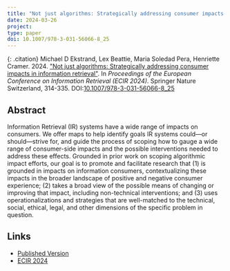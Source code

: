 ```yaml
---
title: "Not just algorithms: Strategically addressing consumer impacts in information retrieval"
date: 2024-03-26
project: 
type: paper
doi: 10.1007/978-3-031-56066-8_25
---
```


{: .citation}
Michael D Ekstrand, Lex Beattie, Maria Soledad Pera, Henriette Cramer. 2024. ["Not just algorithms: Strategically addressing consumer impacts in information retrieval"](#). In <cite> Proceedings of the European Conference on Information Retrieval (ECIR 2024)</cite>. Springer Nature Switzerland, 314-335. DOI:[10.1007/978-3-031-56066-8_25](https://link.springer.com/chapter/10.1007/978-3-031-56066-8_25)

## Abstract

Information Retrieval (IR) systems have a wide range of impacts on consumers. We offer maps to help identify goals IR systems could—or should—strive for, and guide the process of scoping how to gauge a wide range of consumer-side impacts and the possible interventions needed to address these effects. Grounded in prior work on scoping algorithmic impact efforts, our goal is to promote and facilitate research that (1) is grounded in impacts on information consumers, contextualizing these impacts in the broader landscape of positive and negative consumer experience; (2) takes a broad view of the possible means of changing or improving that impact, including non-technical interventions; and (3) uses operationalizations and strategies that are well-matched to the technical, social, ethical, legal, and other dimensions of the specific problem in question.

## Links

* [Published Version](https://link.springer.com/chapter/10.1007/978-3-031-56066-8_25)
* [ECIR 2024](https://www.ecir2024.org/)